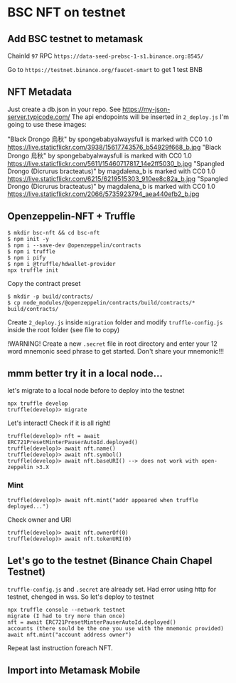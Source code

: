 # BSC NFT on testnet

## Add BSC testnet to metamask
ChainId ```97```
RPC ```https://data-seed-prebsc-1-s1.binance.org:8545/```

Go to ```https://testnet.binance.org/faucet-smart``` to get 1 test BNB

## NFT Metadata
Just create a db.json in your repo. See https://my-json-server.typicode.com/
The api endopoints will be inserted in ```2_deploy.js```
I'm going to use these images:

"Black Drongo 烏秋" by spongebabyalwaysfull is marked with CC0 1.0
https://live.staticflickr.com/3938/15617743576_b54929f668_b.jpg
"Black Drongo 烏秋" by spongebabyalwaysfull is marked with CC0 1.0
https://live.staticflickr.com/5611/15460717817_14e2ff5030_b.jpg
"Spangled Drongo (Dicrurus bracteatus)" by magdalena_b is marked with CC0 1.0
https://live.staticflickr.com/6215/6219515303_910ee8c82a_b.jpg
"Spangled Drongo (Dicrurus bracteatus)" by magdalena_b is marked with CC0 1.0
https://live.staticflickr.com/2066/5735923794_aea440efb2_b.jpg

## Openzeppelin-NFT + Truffle
```
$ mkdir bsc-nft && cd bsc-nft
$ npm init -y
$ npm i --save-dev @openzeppelin/contracts
$ npm i truffle
$ npm i pify
$ npm i @truffle/hdwallet-provider
npx truffle init
```
Copy the contract preset
```
$ mkdir -p build/contracts/
$ cp node_modules/@openzeppelin/contracts/build/contracts/* build/contracts/
```
Create ```2_deploy.js``` inside ```migration``` folder and modify ```truffle-config.js``` inside the root folder (see file to copy)

!WARNING!
Create a new ```.secret``` file in root directory and enter your 12 word mnemonic seed phrase to get started.
Don't share your mnemonic!!!

## mmm better try it in a local node...

let's migrate to a local node before to deploy into the testnet
```
npx truffle develop
truffle(develop)> migrate
```
Let's interact! Check if it is all right!
```
truffle(develop)> nft = await ERC721PresetMinterPauserAutoId.deployed()
truffle(develop)> await nft.name()
truffle(develop)> await nft.symbol()
truffle(develop)> await nft.baseURI() --> does not work with open-zeppelin >3.X
```
### Mint
```
truffle(develop)> await nft.mint("addr appeared when truffle deployed...")
```
Check owner and URI
```
truffle(develop)> await nft.ownerOf(0)
truffle(develop)> await nft.tokenURI(0)
```

## Let's go to the testnet (Binance Chain Chapel Testnet)

```truffle-config.js``` and ```.secret``` are already set.
Had error using http for testnet, chenged in wss.
So let's deploy to testnet
```
npx truffle console --network testnet
migrate (I had to try more than once)
nft = await ERC721PresetMinterPauserAutoId.deployed()
accounts (there sould be the one you use with the mnemonic provided)
await nft.mint("account address owner")
```
Repeat last instruction foreach NFT.

## Import into Metamask Mobile


